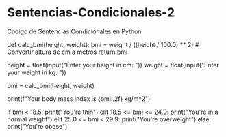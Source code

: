 # Sentencias-Condicionales-2
Codigo de Sentencias Condicionales en Python

def calc_bmi(height, weight):
    bmi = weight / ((height / 100.0) ** 2)  # Convertir altura de cm a metros
    return bmi

height = float(input("Enter your height in cm: "))
weight = float(input("Enter your weight in kg: "))

bmi = calc_bmi(height, weight)

print(f"Your body mass index is {bmi:.2f} kg/m^2")

if bmi < 18.5:
    print("You're thin")
elif 18.5 <= bmi <= 24.9:
    print("You're in a normal weight")
elif 25.0 <= bmi < 29.9:
    print("You're overweight")
else:
    print("You're obese")
